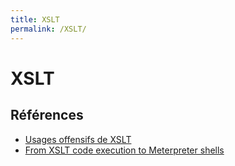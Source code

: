 ```yaml
---
title: XSLT
permalink: /XSLT/
---
```


# XSLT

## Références
- [Usages offensifs de XSLT](http://repository.root-me.org/Exploitation%20-%20Web/FR%20-%20Usages%20offensifs%20de%20XSLT%20-%20Nicolas%20Gr%C3%A9goire%20-%20SSTIC%202011.pdf)
- [From XSLT code execution to Meterpreter shells](http://www.agarri.fr/kom/archives/2012/07/02/from_xslt_code_execution_to_meterpreter_shells/index.html)
